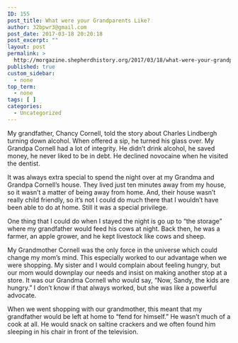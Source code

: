 ```yaml
---
ID: 155
post_title: What were your Grandparents Like?
author: 32bpwr3@gmail.com
post_date: 2017-03-18 20:20:18
post_excerpt: ""
layout: post
permalink: >
  http://morgazine.shepherdhistory.org/2017/03/18/what-were-your-grandparents-like/
published: true
custom_sidebar:
  - none
top_term:
  - none
tags: [ ]
categories:
  - Uncategorized
---
```

<p>My grandfather, Chancy Cornell, told the story about Charles Lindbergh turning down alcohol. When offered a sip, he turned his glass over. My Grandpa Cornell had a lot of integrity. He didn’t drink alcohol, he saved money, he never liked to be in debt. He declined novocaine when he visited the dentist.</p><p>It was always extra special to spend the night over at my Grandma and Grandpa Cornell’s house. They lived just ten minutes away from my house, so it wasn’t a matter of being away from home. And, their house wasn’t really child friendly, so it’s not I could do much there that I wouldn’t have been able to do at home. Still it was a special privilege.</p><p>One thing that I could do when I stayed the night is go up to “the storage” where my grandfather would feed his cows at night. Back then, he was a farmer, an apple grower, and he kept livestock like cows and sheep.</p><p>My Grandmother Cornell was the only force in the universe which could change my mom’s mind. This especially worked to our advantage when we were shopping. My sister and I would complain about feeling hungry, but our mom would downplay our needs and insist on making another stop at a store. It was our Grandma Cornell who would say, “Now, Sandy, the kids are hungry.” I don’t know if that always worked, but she was like a powerful advocate.</p><p>When we went shopping with our grandmother, this meant that my grandfather would be left at home to “fend for himself.” He wasn’t much of a cook at all. He would snack on saltine crackers and we often found him sleeping in his chair in front of the television.</p><p>&nbsp;</p>